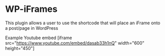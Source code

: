 # WP-iFrames

This plugin allows a user to use the shortcode that will place an iFrame onto a post/page in WordPress

Example Youtube embed
[iframe src="https://www.youtube.com/embed/dasab33h1nQ" width="600" height="450"]

